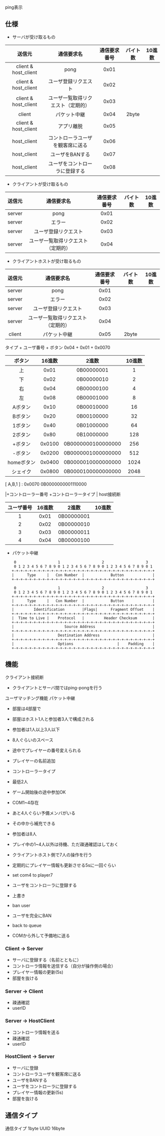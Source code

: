ping表示

## 仕様

- サーバが受け取るもの

|送信元| 通信要求名 | 通信要求番号  | バイト数 | 10進数 |
|:---: | :---: | :---: | :---: | :---: |
| client & host_client | pong | 0x01 |
| client & host_client | ユーザ登録リクエスト | 0x02 |
| client & host_client | ユーザ一覧取得リクエスト（定期的） | 0x03 |
| client | パケット中継 | 0x04 | 2byte
| client & host_client | アプリ離脱 | 0x05 |
| host_client | コントローラユーザを観客席に送る | 0x06
| host_client | ユーザをBANする | 0x07
| host_client | ユーザをコントローラに登録する | 0x08

- クライアントが受け取るもの

|送信元| 通信要求名 | 通信要求番号  | バイト数 | 10進数 |
|:---: | :---: | :---: | :---: | :---: |
| server | pong | 0x01 |
| server | エラー | 0x02 |
| server | ユーザ登録リクエスト | 0x03 |
| server | ユーザ一覧取得リクエスト（定期的） | 0x04 |

- クライアントホストが受け取るもの

|送信元| 通信要求名 | 通信要求番号  | バイト数 | 10進数 |
| :---: | :---: | :---: | :---: | :---: |
| server | pong | 0x01 |
| server | エラー | 0x02 |
| server | ユーザ登録リクエスト | 0x03 |
| server | ユーザ一覧取得リクエスト（定期的） | 0x04 |
| client | パケット中継 | 0x05 | 2byte |

タイプ + ユーザ番号 + ボタン 0x04 + 0x01 + 0x0070

| ボタン | 16進数 | 2進数 | 10進数 |
| :---: | :---: | :---: | :---: |
| 上 |  0x01 | 0B00000001 | 1 |
| 下 | 0x02 | 0B00000010 | 2 |
| 右 | 0x04 | 0B00000100 | 4 |
| 左 | 0x08 | 0B00001000 | 8 |
| Aボタン | 0x10 | 0B00010000 | 16 |
| Bボタン | 0x20 | 0B00100000 | 32 |
| 1ボタン | 0x40 | 0B01000000  | 64 |
| 2ボタン | 0x80 | 0B10000000 | 128 |
| +ボタン | 0x0100 | 0B0000000100000000 | 256 |
| -ボタン | 0x0200 | 0B0000001000000000 | 512 |
| homeボタン | 0x0400 | 0B0000010000000000 | 1024 |
| シェイク | 0x0800 | 0B0000100000000000 | 2048 |

[ A,B,1 ] : 0x0070 0B0000000001110000

|+コントローラー番号 +コントローラータイプ | host接続断

| ユーザ番号 | 16進数 | 2進数 | 10進数 |
| :---: | :---: | :---: | :---: |
| 1 | 0x01 | 0B00000001 |
| 2 | 0x02 | 0B00000010 |
| 3 | 0x03 | 0B00000011 |
| 4 | 0x04 | 0B00000100 |

- パケット中継
```text
    0                   1                   2                   3
    0 1 2 3 4 5 6 7 8 9 0 1 2 3 4 5 6 7 8 9 0 1 2 3 4 5 6 7 8 9 0 1
   +-+-+-+-+-+-+-+-+-+-+-+-+-+-+-+-+-+-+-+-+-+-+-+-+-+-+-+-+-+-+-+-+
   |      Type     |   Con Number  |            Button             |
   +-+-+-+-+-+-+-+-+-+-+-+-+-+-+-+-+-+-+-+-+-+-+-+-+-+-+-+-+-+-+-+-+
```

```text 
    0                   1                   2                   3
    0 1 2 3 4 5 6 7 8 9 0 1 2 3 4 5 6 7 8 9 0 1 2 3 4 5 6 7 8 9 0 1
   +-+-+-+-+-+-+-+-+-+-+-+-+-+-+-+-+-+-+-+-+-+-+-+-+-+-+-+-+-+-+-+-+
   |      Type     |   Con Number  |            Button             |
   +-+-+-+-+-+-+-+-+-+-+-+-+-+-+-+-+-+-+-+-+-+-+-+-+-+-+-+-+-+-+-+-+
   |         Identification        |Flags|      Fragment Offset    |
   +-+-+-+-+-+-+-+-+-+-+-+-+-+-+-+-+-+-+-+-+-+-+-+-+-+-+-+-+-+-+-+-+
   |  Time to Live |    Protocol   |         Header Checksum       |
   +-+-+-+-+-+-+-+-+-+-+-+-+-+-+-+-+-+-+-+-+-+-+-+-+-+-+-+-+-+-+-+-+
   |                       Source Address                          |
   +-+-+-+-+-+-+-+-+-+-+-+-+-+-+-+-+-+-+-+-+-+-+-+-+-+-+-+-+-+-+-+-+
   |                    Destination Address                        |
   +-+-+-+-+-+-+-+-+-+-+-+-+-+-+-+-+-+-+-+-+-+-+-+-+-+-+-+-+-+-+-+-+
   |                    Options                    |    Padding    |
   +-+-+-+-+-+-+-+-+-+-+-+-+-+-+-+-+-+-+-+-+-+-+-+-+-+-+-+-+-+-+-+-+
```

## 機能

クライアント接続断

- クライアントとサーバ間ではping-pongを行う

ユーザマッチング機能 パケット中継

- 部屋は4部屋で
- 部屋はホスト1人と参加者3人で構成される
- 参加者は1人以上3人以下

- 8人ぐらいのスペース
- 途中でプレイヤーの番号変えられる
- プレイヤーの名前追加
- コントローラータイプ
- 最低2人
- ゲーム開始後の途中参加OK

- COM1~4存在
- あと4人ぐらい予備メンバがいる
- その中から補充できる
- 参加者は8人
- プレイ中の1~4人以外は待機、ただ疎通確認はしておく
- クライアントホスト側で7人の操作を行う
- 定期的にプレイヤー情報も更新させる5sに一回ぐらい
- set com4 to player7
- ユーザをコントローラに登録する
- 上書き
- ban user
- ユーザを完全にBAN
- back to queue
- COMから外して予備地に送る

### Client -> Server

- サーバに登録する（名前とともに）
- コントローラ情報を送信する（自分が操作側の場合）
- プレイヤー情報の更新(5s)
- 部屋を抜ける

### Server -> Client

- 疎通確認
- userID

### Server -> HostClient

- コントローラ情報を送る
- 疎通確認
- userID

### HostClient -> Server

- サーバに登録
- コントローラユーザを観客席に送る
- ユーザをBANする
- ユーザをコントローラに登録する
- プレイヤー情報の更新(5s)
- 部屋を抜ける

## 通信タイプ

通信タイプ 1byte UUID 16byte


